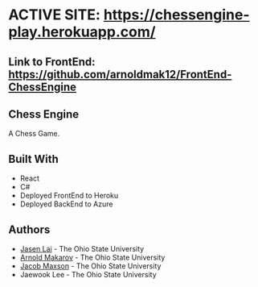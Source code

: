# ACTIVE SITE: https://chessengine-play.herokuapp.com/

## Link to FrontEnd: https://github.com/arnoldmak12/FrontEnd-ChessEngine

## Chess Engine
A Chess Game.

## Built With
* React
* C#
* Deployed FrontEnd to Heroku
* Deployed BackEnd to Azure

## Authors
* [Jasen Lai](https://www.linkedin.com/in/jasenlai/) - The Ohio State University
* [Arnold Makarov](https://www.linkedin.com/in/arnoldmakarov/) - The Ohio State University
* [Jacob Maxson](https://www.linkedin.com/in/jacob-maxson-63869018a/) - The Ohio State University
* Jaewook Lee - The Ohio State University
